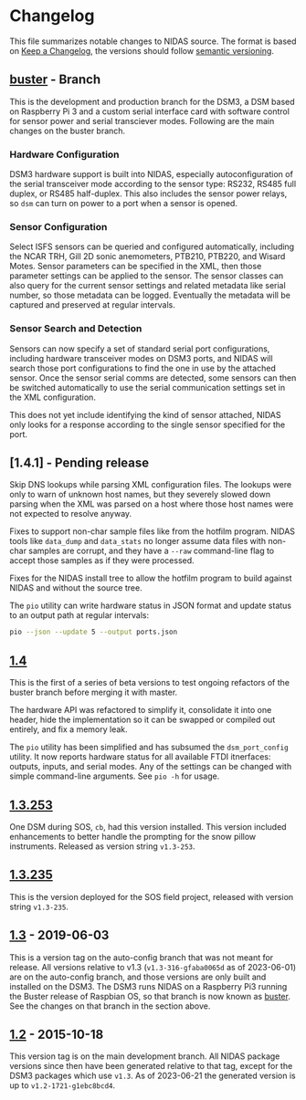 # Changelog

This file summarizes notable changes to NIDAS source.  The format is based on
[Keep a Changelog], the versions should follow [semantic versioning].

## [buster] - Branch

This is the development and production branch for the DSM3, a DSM based on
Raspberry Pi 3 and a custom serial interface card with software control for
sensor power and serial transciever modes.  Following are the main changes on
the buster branch.

### Hardware Configuration

DSM3 hardware support is built into NIDAS, especially autoconfiguration of the
serial transceiver mode according to the sensor type: RS232, RS485 full
duplex, or RS485 half-duplex.  This also includes the sensor power relays, so
`dsm` can turn on power to a port when a sensor is opened.

### Sensor Configuration

Select ISFS sensors can be queried and configured automatically, including the
NCAR TRH, Gill 2D sonic anemometers, PTB210, PTB220, and Wisard Motes.  Sensor
parameters can be specified in the XML, then those parameter settings can be
applied to the sensor.  The sensor classes can also query for the current
sensor settings and related metadata like serial number, so those metadata can
be logged.  Eventually the metadata will be captured and preserved at regular
intervals.

### Sensor Search and Detection

Sensors can now specify a set of standard serial port configurations,
including hardware transceiver modes on DSM3 ports, and NIDAS will search
those port configurations to find the one in use by the attached sensor.  Once
the sensor serial comms are detected, some sensors can then be switched
automatically to use the serial communication settings set in the XML
configuration.

This does not yet include identifying the kind of sensor attached, NIDAS only
looks for a response according to the single sensor specified for the port.

## [1.4.1] - Pending release

Skip DNS lookups while parsing XML configuration files.  The lookups were only
to warn of unknown host names, but they severely slowed down parsing when the
XML was parsed on a host where those host names were not expected to resolve
anyway.

Fixes to support non-char sample files like from the hotfilm program. NIDAS
tools like `data_dump` and `data_stats` no longer assume data files with
non-char samples are corrupt, and they have a `--raw` command-line flag to
accept those samples as if they were processed.

Fixes for the NIDAS install tree to allow the hotfilm program to build against
NIDAS and without the source tree.

The `pio` utility can write hardware status in JSON format and update
status to an output path at regular intervals:

```sh
pio --json --update 5 --output ports.json
```

## [1.4]

This is the first of a series of beta versions to test ongoing refactors of
the buster branch before merging it with master.

The hardware API was refactored to simplify it, consolidate it into one
header, hide the implementation so it can be swapped or compiled out entirely,
and fix a memory leak.

The `pio` utility has been simplified and has subsumed the `dsm_port_config`
utility.  It now reports hardware status for all available FTDI itnerfaces:
outputs, inputs, and serial modes.  Any of the settings can be changed with
simple command-line arguments.  See `pio -h` for usage.

## [1.3.253]

One DSM during SOS, `cb`, had this version installed.  This version included
enhancements to better handle the prompting for the snow pillow instruments.
Released as version string `v1.3-253`.

## [1.3.235]

This is the version deployed for the SOS field project, released with version
string `v1.3-235`.

## [1.3] - 2019-06-03

This is a version tag on the auto-config branch that was not meant for
release.  All versions relative to v1.3 (`v1.3-316-gfaba0065d` as of
2023-06-01) are on the auto-config branch, and those versions are only built
and installed on the DSM3.  The DSM3 runs NIDAS on a Raspberry Pi3 running the
Buster release of Raspbian OS, so that branch is now known as [buster].  See
the changes on that branch in the section above.

## [1.2] - 2015-10-18

This version tag is on the main development branch.  All NIDAS package
versions since then have been generated relative to that tag, except for the
DSM3 packages which use `v1.3`.  As of 2023-06-21 the generated version is up
to `v1.2-1721-g1ebc8bcd4`.

<!-- Links -->
[keep a changelog]: https://keepachangelog.com/en/1.0.0/
[semantic versioning]: https://semver.org/spec/v2.0.0.html

<!-- Versions -->
[buster]: https://github.com/ncareol/nidas/tree/buster
[1.4]: https://github.com/ncareol/nidas/compare/v1.3.253...v1.4
[1.3.253]: https://github.com/ncareol/nidas/compare/v1.3.235...v1.3.253
[1.3.235]: https://github.com/ncareol/nidas/compare/v1.3...v1.3.235
[1.3]: https://github.com/ncareol/nidas/compare/master...v1.3
[1.2]: https://github.com/ncareol/nidas/releases/tag/v1.2
